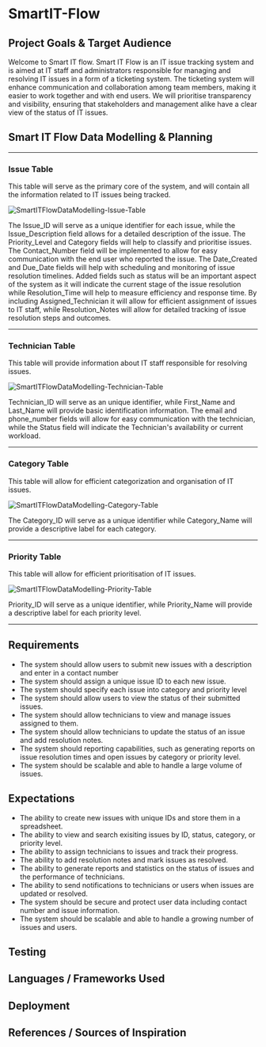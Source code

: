 # SmartIT-Flow

## Project Goals & Target Audience

Welcome to Smart IT flow. Smart IT Flow is an IT issue tracking system and is aimed at IT staff and administrators responsible for managing and resolving IT issues in a form of a ticketing system. The ticketing system will enhance communication and collaboration among team members, making it easier to work together and with end users. We will prioritise transparency and visibility, ensuring that stakeholders and management alike have a clear view of the status of IT issues. 

## Smart IT Flow Data Modelling & Planning 

<hr> 

### Issue Table 

This table will serve as the primary core of the system, and will contain all the information related to IT issues being tracked. 

 ![SmartITFlowDataModelling-Issue-Table](https://user-images.githubusercontent.com/114010857/229239351-97b6cb3b-87dd-4b24-b7f1-20df7999edb6.png)
 
The Issue_ID will serve as a unique identifier for each issue, while the Issue_Description field allows for a detailed description of the issue. The Priority_Level and Category fields will help to classify and prioritise issues. The Contact_Number field will be implemented to allow for easy communication with the end user who reported the issue. The Date_Created and Due_Date fields will help with scheduling and monitoring of issue resolution timelines. Added fields such as status will be an important aspect of the system as it will indicate the current stage of the issue resolution while Resolution_Time will help to measure efficiency and response time. By including Assigned_Technician it will allow for efficient assignment of issues to IT staff, while Resolution_Notes will allow for detailed tracking of issue resolution steps and outcomes.  
 
 <hr> 
 
 ### Technician Table 
 
This table will provide information about IT staff responsible for resolving issues. 
 
 ![SmartITFlowDataModelling-Technician-Table](https://user-images.githubusercontent.com/114010857/229239950-5089a9bd-e354-4dc4-aa7d-45f47118933f.png)
 
Technician_ID will serve as an unique identifier, while First_Name and Last_Name will provide basic identification information. The email and phone_number fields will allow for easy communication with the technician, while the Status field will indicate the Technician's availability or current workload.
 
 <hr>
 
 ### Category Table
 
 This table will allow for efficient categorization and organisation of IT issues. 

 ![SmartITFlowDataModelling-Category-Table](https://user-images.githubusercontent.com/114010857/229240230-91ec919b-75e6-48b2-89ad-526a50ba1d95.png)
 
 The Category_ID will serve as a unique identifier while Category_Name will provide a descriptive label for each category.
 
 <hr>
 
 ### Priority Table
 
 This table will allow for efficient prioritisation of IT issues.
 
 ![SmartITFlowDataModelling-Priority-Table](https://user-images.githubusercontent.com/114010857/229240558-3af337c8-22b1-4ff2-9867-4242947333eb.png)
 
 Priority_ID will serve as a unique identifier, while Priority_Name will provide a descriptive label for each priority level.
 
 <hr>
 
 ## Requirements
 
 * The system should allow users to submit new issues with a description and enter in a contact number
 * The system should assign a unique issue ID to each new issue.
 * The system should specify each issue into category and priority level
 * The system should allow users to view the status of their submitted issues.
 * The system should allow technicians to view and manage issues assigned to them.
 * The system should allow technicians to update the status of an issue and add resolution notes.
 * The system should reporting capabilities, such as generating reports on issue resolution times and open issues by category or priority level. 
 * The system should be scalable and able to handle a large volume of issues.
 
 ## Expectations
 
 * The ability to create new issues with unique IDs and store them in a spreadsheet.
 * The ability to view and search exisiting issues by ID, status, category, or priority level. 
 * The ability to assign technicians to issues and track their progress.
 * The ability to add resolution notes and mark issues as resolved.
 * The ability to generate reports and statistics on the status of issues and the performance of technicians.
 * The ability to send notifications to technicians or users when issues are updated or resolved.
 * The system should be secure and protect user data including contact number and issue information.
 * The system should be scalable and able to handle a growing number of issues and users.

## Testing

## Languages / Frameworks Used

## Deployment

## References / Sources of Inspiration
